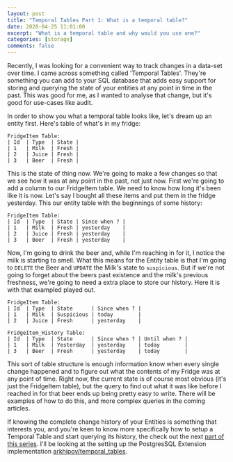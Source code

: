 ```yaml
---
layout: post
title: "Temporal Tables Part 1: What is a temporal table?"
date: 2020-04-25 11:01:00
excerpt: "What is a temporal table and why would you use one?"
categories: [storage]
comments: false
---
```


Recently, I was looking for a convenient way to track changes in a data-set over time. I came across something called 'Temporal Tables'. They're something you can add to your SQL database that adds easy support for storing and querying the state of your entities at any point in time in the past. This was good for me, as I wanted to analyse that change, but it's good for use-cases like audit. 

In order to show you what a temporal table looks like, let's dream up an entity first. Here's table of what's in my fridge:

    FridgeItem Table:
    | Id  | Type  | State |
    | 1   | Milk  | Fresh |
    | 2   | Juice | Fresh |
    | 3   | Beer  | Fresh |

This is the state of thing now. We're going to make a few changes so that we see how it was at any point in the past, not just now. First we're going to add a column to our FridgeItem table. We need to know how long it's been like it is now. Let's say I bought all these items and put them in the fridge yesterday. This our entity table with the beginnings of some history:

    FridgeItem Table:
    | Id  | Type  | State | Since when ? |
    | 1   | Milk  | Fresh | yesterday    |
    | 2   | Juice | Fresh | yesterday    |
    | 3   | Beer  | Fresh | yesterday    |

Now, I'm going to drink the beer and, while I'm reaching in for it, I notice the milk is starting to smell. What this means for the Entity table is that I'm going to `DELETE` the Beer and `UPDATE` the Milk's state to `suspicious`. But if we're not going to forget about the beers past existence and the milk's previous freshness, we're going to need a extra place to store our history. Here it is with that exampled played out.

    FridgeItem Table:
    | Id  | Type  | State      | Since when ? |
    | 1   | Milk  | Suspicious | today        |
    | 2   | Juice | Fresh      | yesterday    |

    FridgeItem_History Table:
    | Id  | Type  | State      | Since when ? | Until when ? |
    | 1   | Milk  | Yesterday  | yesterday    | today        |
    | 3   | Beer  | Fresh      | yesterday    | today        |

This sort of table structure is enough information know when every single change happened and to figure out what the contents of my Fridge was at any point of time. Right now, the current state is of course most obvious (it's just the FridgeItem table), but the query to find out what it was like before I reached in for that beer ends up being pretty easy to write. There will be examples of how to do this, and more complex queries in the coming articles.

If knowing the complete change history of your Entities is something that interests you, and you're keen to know more specifically how to setup a Temporal Table and start querying its history, the check out the next <a href= "{{ site.url }}/articles/2020-04/temporal-tables-part-2">part of this series</a>. I'll be looking at the setting up the PostgresSQL Extension implementation [arkhipov/temporal_tables](https://github.com/arkhipov/temporal_tables).
